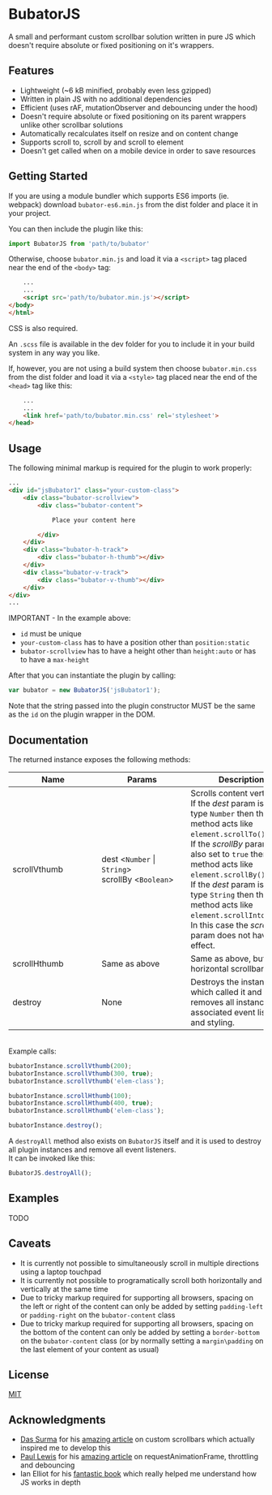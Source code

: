 # BubatorJS

A small and performant custom scrollbar solution written in pure JS which
doesn't require absolute or fixed positioning on it's wrappers.

## Features

* Lightweight (~6 kB minified, probably even less gzipped)
* Written in plain JS with no additional dependencies
* Efficient (uses rAF, mutationObserver and debouncing under the hood)
* Doesn't require absolute or fixed positioning on its parent wrappers unlike
other scrollbar solutions
* Automatically recalculates itself on resize and on content change
* Supports scroll to, scroll by and scroll to element
* Doesn't get called when on a mobile device in order to save resources

## Getting Started

If you are using a module bundler which supports ES6 imports (ie. webpack)
download `bubator-es6.min.js` from the dist folder and place it in your
project.

You can then include the plugin like this:

```javascript
import BubatorJS from 'path/to/bubator'
```

Otherwise, choose `bubator.min.js` and load it via a `<script>` tag placed
near the end of the `<body>` tag:

```html
    ...
    ...
    <script src='path/to/bubator.min.js'></script>
</body>
</html>
```

CSS is also required.

An `.scss` file is available in the dev folder for you
to include it in your build system in any way you like.

If, however, you are not using a build system then choose `bubator.min.css`
from the dist folder and load it via a `<style>` tag placed near the end of
the `<head>` tag like this:

```html
    ...
    ...
    <link href='path/to/bubator.min.css' rel='stylesheet'>
</head>
```

## Usage

The following minimal markup is required for the plugin to work properly:

```html
...
<div id="jsBubator1" class="your-custom-class">
    <div class="bubator-scrollview">
        <div class="bubator-content">

            Place your content here

        </div>
    </div>
    <div class="bubator-h-track">
        <div class="bubator-h-thumb"></div>
    </div>
    <div class="bubator-v-track">
        <div class="bubator-v-thumb"></div>
    </div>
</div>
...
```

IMPORTANT - In the example above:<br>

* `id` must be unique
* `your-custom-class` has to have a position other than `position:static`
* `bubator-scrollview` has to have a height other than `height:auto` or has
to have a `max-height`

After that you can instantiate the plugin by calling:

```javascript
var bubator = new BubatorJS('jsBubator1');
```

Note that the string passed into the plugin constructor MUST be the same as
the `id` on the plugin wrapper in the DOM.

## Documentation

The returned instance exposes the following methods:
<style>td { min-width: 160px; }</style>
| Name         | Params | Description |
|--------------|---------------------------------------------------------|-----------------------------------------------------------------------------------------------------------------------------------------------------------------------------------------------------------------------------------------------------------------------------------------------------------------------------------------------------------------------------------------|
| scrollVthumb | dest \<`Number` \| `String`\><br>scrollBy \<`Boolean`\> | Scrolls content vertically.<br>If the *dest* param is of type `Number` then the method acts like `element.scrollTo()`.<br>If the *scrollBy* param is also set to `true` then the method acts like `element.scrollBy()`.<br>If the *dest* param is of type `String` then the method acts like `element.scrollIntoView()`.<br>In this case the *scrollBy* param does not have any effect. |
| scrollHthumb | Same as above                                           | Same as above, but for horizontal scrollbar                                                                                                                                                                                                                                                                                                                                             |
| destroy      | None                                                    | Destroys the instance which called it and removes all instance associated event listeners and styling.                                                                                                                                                                                                                                                                                                                                                                                        |

<br>
Example calls:

```javascript
bubatorInstance.scrollVthumb(200);
bubatorInstance.scrollVthumb(300, true);
bubatorInstance.scrollVthumb('elem-class');

bubatorInstance.scrollHthumb(100);
bubatorInstance.scrollHthumb(400, true);
bubatorInstance.scrollHthumb('elem-class');

bubatorInstance.destroy();
```

A `destroyAll` method also exists on `BubatorJS` itself and it is used to
destroy all plugin instances and remove all event listeners.<br>
It can be invoked like this:

```javascript
BubatorJS.destroyAll();
```

## Examples

TODO

## Caveats

* It is currently not possible to simultaneously scroll in multiple directions
using a laptop touchpad
* It is currently not possible to programatically scroll both horizontally and
vertically at the same time
* Due to tricky markup required for supporting all browsers, spacing on the
left or right of the content can only be added by setting `padding-left` or
`padding-right` on the `bubator-content` class
* Due to tricky markup required for supporting all browsers, spacing on the
bottom of the content can only be added by setting a `border-bottom` on the
`bubator-content` class (or by normally setting a `margin\padding` on the
last element of your content as usual)

## License

[MIT](LICENSE.md)

## Acknowledgments

* [Das Surma](https://github.com/surma) for his [amazing article](https://developers.google.com/web/updates/2017/03/custom-scrollbar) on custom scrollbars which actually inspired me to develop this
* [Paul Lewis](https://github.com/paullewis) for his [amazing article](https://www.html5rocks.com/en/tutorials/speed/animations/) on requestAnimationFrame, throttling and debouncing
* Ian Elliot for his [fantastic book](https://iopress.info/index.php/books/just-javascript) which really helped me understand how JS works in depth
